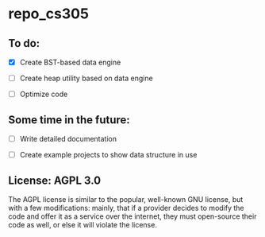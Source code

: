# repo_cs305

## To do: 

- [x] Create BST-based data engine

- [ ] Create heap utility based on data engine

- [ ] Optimize code

## Some time in the future:
- [ ] Write detailed documentation

- [ ] Create example projects to show data structure in use



## License: AGPL 3.0

The AGPL license is similar to the popular, well-known GNU license, but with a few modifications: mainly, that if a provider decides to modify the code and offer it as a service over the internet, they must open-source their code as well, or else it will violate the license.
